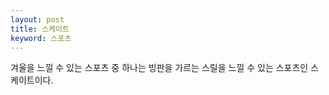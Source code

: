 ```yaml
---
layout: post
title: 스케이트
keyword: 스포츠
---
```


<p>  겨울을 느낄 수 있는 스포츠 중 하나는 빙판을 가르는 스릴을 느낄 수 있는 스포츠인 스케이트이다. </p>